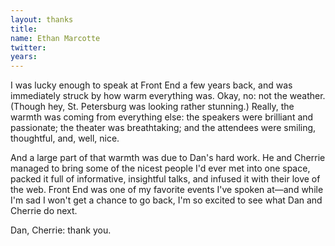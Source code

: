 ```yaml
---
layout: thanks
title:
name: Ethan Marcotte
twitter:
years:
---
```


I was lucky enough to speak at Front End a few years back, and was immediately struck by how warm everything was. Okay, no: not the weather. (Though hey, St. Petersburg was looking rather stunning.) Really, the warmth was coming from everything else: the speakers were brilliant and passionate; the theater was breathtaking; and the attendees were smiling, thoughtful, and, well, nice.

And a large part of that warmth was due to Dan's hard work. He and Cherrie managed to bring some of the nicest people I'd ever met into one space, packed it full of informative, insightful talks, and infused it with their love of the web. Front End was one of my favorite events I've spoken at—and while I'm sad I won't get a chance to go back, I'm so excited to see what Dan and Cherrie do next.

Dan, Cherrie: thank you.
